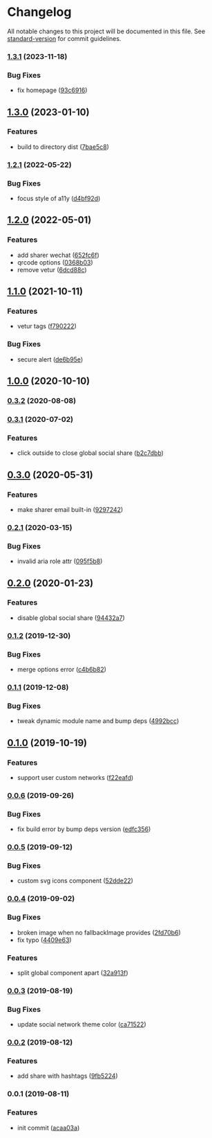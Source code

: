 # Changelog

All notable changes to this project will be documented in this file. See [standard-version](https://github.com/conventional-changelog/standard-version) for commit guidelines.

### [1.3.1](https://github.com/ntnyq/vuepress-plugin-social-share/compare/v1.3.0...v1.3.1) (2023-11-18)


### Bug Fixes

* fix homepage ([93c6916](https://github.com/ntnyq/vuepress-plugin-social-share/commit/93c69163c0996dcf77a3ef728045360529d8f190))

## [1.3.0](https://github.com/ntnyq/vuepress-plugin-social-share/compare/v1.2.1...v1.3.0) (2023-01-10)


### Features

* build to directory dist ([7bae5c8](https://github.com/ntnyq/vuepress-plugin-social-share/commit/7bae5c84ddc4a6a2a864371b0de2304fd8874a9a))

### [1.2.1](https://github.com/ntnyq/vuepress-plugin-social-share/compare/v1.2.0...v1.2.1) (2022-05-22)


### Bug Fixes

* focus style of a11y ([d4bf92d](https://github.com/ntnyq/vuepress-plugin-social-share/commit/d4bf92daeeb33cf7f3f6d2835559d53f52d6c25c))

## [1.2.0](https://github.com/ntnyq/vuepress-plugin-social-share/compare/v1.1.0...v1.2.0) (2022-05-01)

### Features

-   add sharer wechat ([652fc6f](https://github.com/ntnyq/vuepress-plugin-social-share/commit/652fc6fb3950e141009a536a14bf78241b13139b))
-   qrcode options ([0368b03](https://github.com/ntnyq/vuepress-plugin-social-share/commit/0368b033561b3d81161250e662dbf92fb10fd0ad))
-   remove vetur ([6dcd88c](https://github.com/ntnyq/vuepress-plugin-social-share/commit/6dcd88cfde3da459431a56204a1cb39669f098bc))

## [1.1.0](https://github.com/ntnyq/vuepress-plugin-social-share/compare/v1.0.0...v1.1.0) (2021-10-11)

### Features

-   vetur tags ([f790222](https://github.com/ntnyq/vuepress-plugin-social-share/commit/f790222c9c75e6520da23490edeea1be23487aa8))

### Bug Fixes

-   secure alert ([de6b95e](https://github.com/ntnyq/vuepress-plugin-social-share/commit/de6b95efef7587d4ae71e8ec7cd02c4dc56a92f6))

## [1.0.0](https://github.com/ntnyq/vuepress-plugin-social-share/compare/v0.3.2...v1.0.0) (2020-10-10)

### [0.3.2](https://github.com/ntnyq/vuepress-plugin-social-share/compare/v0.3.1...v0.3.2) (2020-08-08)

### [0.3.1](https://github.com/ntnyq/vuepress-plugin-social-share/compare/v0.3.0...v0.3.1) (2020-07-02)

### Features

-   click outside to close global social share ([b2c7dbb](https://github.com/ntnyq/vuepress-plugin-social-share/commit/b2c7dbb7218c1d5f38ed64fb5a47f502f1112bff))

## [0.3.0](https://github.com/ntnyq/vuepress-plugin-social-share/compare/v0.2.1...v0.3.0) (2020-05-31)

### Features

-   make sharer email built-in ([9297242](https://github.com/ntnyq/vuepress-plugin-social-share/commit/92972428f2d98ceb7aa4cdad0638fb3818133222))

### [0.2.1](https://github.com/ntnyq/vuepress-plugin-social-share/compare/v0.2.0...v0.2.1) (2020-03-15)

### Bug Fixes

-   invalid aria role attr ([095f5b8](https://github.com/ntnyq/vuepress-plugin-social-share/commit/095f5b8915f38c2c34fd957820b6a4eabcdea43d))

## [0.2.0](https://github.com/ntnyq/vuepress-plugin-social-share/compare/v0.1.2...v0.2.0) (2020-01-23)

### Features

-   disable global social share ([94432a7](https://github.com/ntnyq/vuepress-plugin-social-share/commit/94432a7040cf67e4023918813a50c10c4784e16c))

### [0.1.2](https://github.com/ntnyq/vuepress-plugin-social-share/compare/v0.1.1...v0.1.2) (2019-12-30)

### Bug Fixes

-   merge options error ([c4b6b82](https://github.com/ntnyq/vuepress-plugin-social-share/commit/c4b6b82c2c961ba420c2727483ae051cf1b10511))

### [0.1.1](https://github.com/ntnyq/vuepress-plugin-social-share/compare/v0.1.0...v0.1.1) (2019-12-08)

### Bug Fixes

-   tweak dynamic module name and bump deps ([4992bcc](https://github.com/ntnyq/vuepress-plugin-social-share/commit/4992bcc))

## [0.1.0](https://github.com/ntnyq/vuepress-plugin-social-share/compare/v0.0.6...v0.1.0) (2019-10-19)

### Features

-   support user custom networks ([f22eafd](https://github.com/ntnyq/vuepress-plugin-social-share/commit/f22eafd))

### [0.0.6](https://github.com/ntnyq/vuepress-plugin-social-share/compare/v0.0.5...v0.0.6) (2019-09-26)

### Bug Fixes

-   fix build error by bump deps version ([edfc356](https://github.com/ntnyq/vuepress-plugin-social-share/commit/edfc356))

### [0.0.5](https://github.com/ntnyq/vuepress-plugin-social-share/compare/v0.0.4...v0.0.5) (2019-09-12)

### Bug Fixes

-   custom svg icons component ([52dde22](https://github.com/ntnyq/vuepress-plugin-social-share/commit/52dde22))

### [0.0.4](https://github.com/ntnyq/vuepress-plugin-social-share/compare/v0.0.3...v0.0.4) (2019-09-02)

### Bug Fixes

-   broken image when no fallbackImage provides ([2fd70b6](https://github.com/ntnyq/vuepress-plugin-social-share/commit/2fd70b6))
-   fix typo ([4409e63](https://github.com/ntnyq/vuepress-plugin-social-share/commit/4409e63))

### Features

-   split global component apart ([32a913f](https://github.com/ntnyq/vuepress-plugin-social-share/commit/32a913f))

### [0.0.3](https://github.com/ntnyq/vuepress-plugin-social-share/compare/v0.0.2...v0.0.3) (2019-08-19)

### Bug Fixes

-   update social network theme color ([ca71522](https://github.com/ntnyq/vuepress-plugin-social-share/commit/ca71522))

### [0.0.2](https://github.com/ntnyq/vuepress-plugin-social-share/compare/v0.0.1...v0.0.2) (2019-08-12)

### Features

-   add share with hashtags ([9fb5224](https://github.com/ntnyq/vuepress-plugin-social-share/commit/9fb5224))

### 0.0.1 (2019-08-11)

### Features

-   init commit ([acaa03a](https://github.com/ntnyq/vuepress-plugin-social-share/commit/acaa03a))
